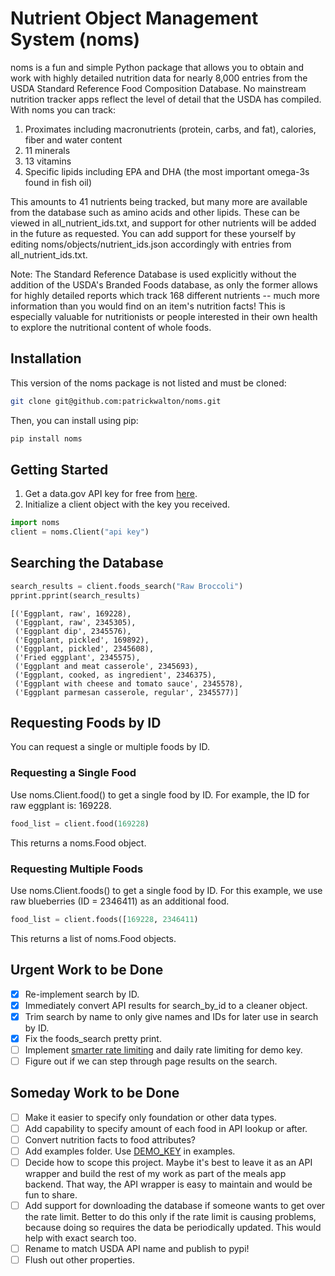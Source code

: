 # Nutrient Object Management System (noms)

noms is a fun and simple Python package that allows you to obtain and work with highly detailed nutrition data for nearly 8,000 entries from the USDA Standard Reference Food Composition Database. No mainstream nutrition tracker apps reflect the level of detail that the USDA has compiled. With noms you can track:

1. Proximates including macronutrients (protein, carbs, and fat), calories, fiber and water content
2. 11 minerals
3. 13 vitamins
4. Specific lipids including EPA and DHA (the most important omega-3s found in fish oil)

This amounts to 41 nutrients being tracked, but many more are available from the database such as amino acids and other lipids. These can be viewed in all_nutrient_ids.txt, and support for other nutrients will be added in the future as requested. You can add support for these yourself by editing noms/objects/nutrient_ids.json accordingly with entries from all_nutrient_ids.txt.

Note: The Standard Reference Database is used explicitly without the addition of the USDA's Branded Foods database, as only the former allows for highly detailed reports which track 168 different nutrients -- much more information than you would find on an item's nutrition facts! This is especially valuable for nutritionists or people interested in their own health to explore the nutritional content of whole foods.

## Installation

This version of the noms package is not listed and must be cloned:

```bash
git clone git@github.com:patrickwalton/noms.git
```

Then, you can install using pip:

```bash
pip install noms
```

## Getting Started

1. Get a data.gov API key for free from [here](https://api.data.gov/signup/).
2. Initialize a client object with the key you received.

```python
import noms
client = noms.Client("api key")
```

## Searching the Database

```python
search_results = client.foods_search("Raw Broccoli")
pprint.pprint(search_results)
```

```output
[('Eggplant, raw', 169228),
 ('Eggplant, raw', 2345305),
 ('Eggplant dip', 2345576),
 ('Eggplant, pickled', 169892),
 ('Eggplant, pickled', 2345608),
 ('Fried eggplant', 2345575),
 ('Eggplant and meat casserole', 2345693),
 ('Eggplant, cooked, as ingredient', 2346375),
 ('Eggplant with cheese and tomato sauce', 2345578),
 ('Eggplant parmesan casserole, regular', 2345577)]
```

## Requesting Foods by ID

You can request a single or multiple foods by ID.

### Requesting a Single Food

Use noms.Client.food() to get a single food by ID. For example, the ID for raw eggplant is: 169228.

```python
food_list = client.food(169228)
```

This returns a noms.Food object.

### Requesting Multiple Foods

Use noms.Client.foods() to get a single food by ID. For this example, we use raw blueberries (ID = 2346411) as an additional food.

```python
food_list = client.foods([169228, 2346411)
```

This returns a list of noms.Food objects.

## Urgent Work to be Done

- [x] Re-implement search by ID.
- [x] Immediately convert API results for search_by_id to a cleaner object.
- [x] Trim search by name to only give names and IDs for later use in search by ID.
- [x] Fix the foods_search pretty print.
- [ ] Implement [smarter rate limiting](https://api.data.gov/docs/rate-limits/) and daily rate limiting for demo key.
- [ ] Figure out if we can step through page results on the search.

## Someday Work to be Done

- [ ] Make it easier to specify only foundation or other data types.
- [ ] Add capability to specify amount of each food in API lookup or after.
- [ ] Convert nutrition facts to food attributes?
- [ ] Add examples folder. Use [DEMO_KEY](https://fdc.nal.usda.gov/api-guide.html) in examples.
- [ ] Decide how to scope this project. Maybe it's best to leave it as an API wrapper and build the rest of my work as part of the meals app backend. That way, the API wrapper is easy to maintain and would be fun to share.
- [ ] Add support for downloading the database if someone wants to get over the rate limit. Better to do this only if the rate limit is causing problems, because doing so requires the data be periodically updated. This would help with exact search too.
- [ ] Rename to match USDA API name and publish to pypi!
- [ ] Flush out other properties.
